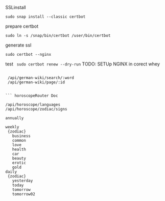 SSLinstall

``` sudo snap install --classic certbot ```

prepare certbot

```sudo ln -s /snap/bin/certbot /user/bin/certbot``` 


generate ssl

```sudo certbot --nginx```

test
``` sudo certbot renew --dry-run```
TODO: SETUp NGINX in corect whey



 ``` German Wiki Doc
 
  /api/german-wiki/search/:word
  /api/german-wiki/page/:id


 ``` horoscopeRouter Doc

/api/horoscope/languages
/api/horoscope/zodiac/signs

annually

weekly 
  {zodiac}
    business
    common
    love
    health
    car
    beauty
    erotic
    gold
daily 
  {zodiac}
    yesterday
    today
    tomorrow
    tomorrow02
    